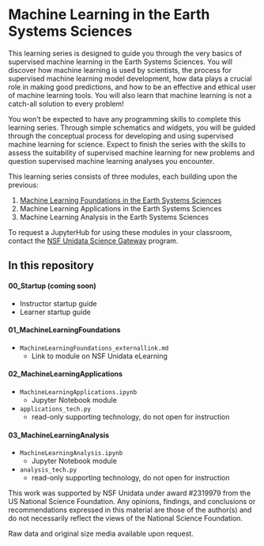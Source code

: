 # Machine Learning in the Earth Systems Sciences

This learning series is designed to guide you through the very basics of supervised machine learning in the Earth Systems Sciences. You will discover how machine learning is used by scientists, the process for supervised machine learning model development, how data plays a crucial role in making good predictions, and how to be an effective and ethical user of machine learning tools. You will also learn that machine learning is not a catch-all solution to every problem! 

You won't be expected to have any programming skills to complete this learning series. Through simple schematics and widgets, you will be guided through the conceptual process for developing and using supervised machine learning for science. Expect to finish the series with the skills to assess the suitability of supervised machine learning for new problems and question supervised machine learning analyses you encounter.

This learning series consists of three modules, each building upon the previous:
1. <a href ="https://elearning.unidata.ucar.edu/course/view.php?id=12" target="blank">Machine Learning Foundations in the Earth Systems Sciences</a>
2. Machine Learning Applications in the Earth Systems Sciences 
3. Machine Learning Analysis in the Earth Systems Sciences 

To request a JupyterHub for using these modules in your classroom, contact the <a href="https://docs.google.com/forms/d/e/1FAIpQLSd6wxnQFYZpUzUQRMHbVC6yyCLKfiuYky4OdtAYLp6p6mJ_lg/viewform" target="blank">NSF Unidata Science Gateway</a> program. 

## In this repository
#### 00_Startup (coming soon)
- Instructor startup guide
- Learner startup guide

#### 01_MachineLearningFoundations
- `MachineLearningFoundations_externallink.md`
  - Link to module on NSF Unidata eLearning
 
#### 02_MachineLearningApplications
- `MachineLearningApplications.ipynb`
  - Jupyter Notebook module
- `applications_tech.py`
  - read-only supporting technology, do not open for instruction
 
#### 03_MachineLearningAnalysis
- `MachineLearningAnalysis.ipynb`
  - Jupyter Notebook module
- `analysis_tech.py`
  - read-only supporting technology, do not open for instruction

This work was supported by NSF Unidata under award #2319979 from the US National Science Foundation. Any opinions, findings, and conclusions or recommendations expressed in this material are those of the author(s) and do not necessarily reflect the views of the National Science Foundation.

Raw data and original size media available upon request. 
